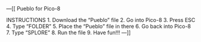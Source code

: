 —[[
Pueblo for Pico-8

INSTRUCTIONS
	1.	Download the “Pueblo” file
	2.	Go into Pico-8
	3.	Press ESC
	4.	Type “FOLDER”
	5.	Place the “Pueblo” file in there
	6.	Go back into Pico-8
	7.	Type “SPLORE”
	8.	Run the file 
	9.	Have fun!!!
—]]
